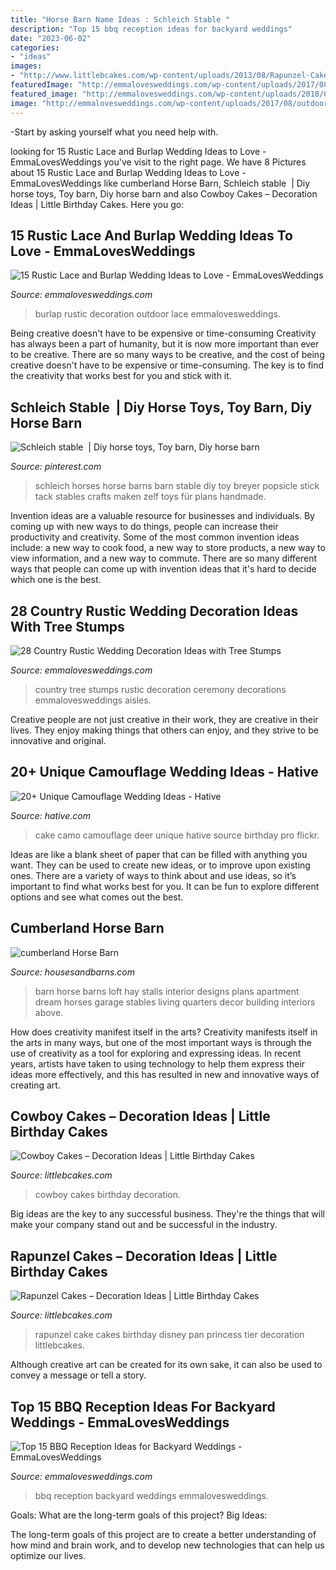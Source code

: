 ```yaml
---
title: "Horse Barn Name Ideas : Schleich Stable ️"
description: "Top 15 bbq reception ideas for backyard weddings"
date: "2023-06-02"
categories:
- "ideas"
images:
- "http://www.littlebcakes.com/wp-content/uploads/2013/08/Rapunzel-Cake-Pan.jpg"
featuredImage: "http://emmalovesweddings.com/wp-content/uploads/2017/08/outdoor-burlap-wedding-decoration-ideas.jpg"
featured_image: "http://emmalovesweddings.com/wp-content/uploads/2018/03/country-wedding-ceremony-decorations-ideas-with-tree-stumps.jpg"
image: "http://emmalovesweddings.com/wp-content/uploads/2017/08/outdoor-burlap-wedding-decoration-ideas.jpg"
---
```



-Start by asking yourself what you need help with.

	

		
looking for 15 Rustic Lace and Burlap Wedding Ideas to Love - EmmaLovesWeddings you've visit to the right page. We have 8 Pictures about 15 Rustic Lace and Burlap Wedding Ideas to Love - EmmaLovesWeddings like cumberland Horse Barn, Schleich stable ️ | Diy horse toys, Toy barn, Diy horse barn and also Cowboy Cakes – Decoration Ideas | Little Birthday Cakes. Here you go:
		
    
## 15 Rustic Lace And Burlap Wedding Ideas To Love - EmmaLovesWeddings

<img loading=lazy src="http://emmalovesweddings.com/wp-content/uploads/2017/08/outdoor-burlap-wedding-decoration-ideas.jpg" onerror="this.onerror=null;this.src='https://tse1.mm.bing.net/th?id=OIP.AhF9ahXgux4YS3EqmvY1KgHaLH&amp;pid=15.1';" alt="15 Rustic Lace and Burlap Wedding Ideas to Love - EmmaLovesWeddings">

_Source: emmalovesweddings.com_

>burlap rustic decoration outdoor lace emmalovesweddings. 

	

Being creative doesn't have to be expensive or time-consuming
Creativity has always been a part of humanity, but it is now more important than ever to be creative. There are so many ways to be creative, and the cost of being creative doesn't have to be expensive or time-consuming. The key is to find the creativity that works best for you and stick with it.

    
## Schleich Stable ️ | Diy Horse Toys, Toy Barn, Diy Horse Barn

<img loading=lazy src="https://i.pinimg.com/736x/2f/d2/bd/2fd2bdd6a8be3ef1e164896c96c9066e.jpg" onerror="this.onerror=null;this.src='https://tse4.mm.bing.net/th?id=OIP.jiy4QT-oZOTnPe0SWceZOAHaJ3&amp;pid=15.1';" alt="Schleich stable ️ | Diy horse toys, Toy barn, Diy horse barn">

_Source: pinterest.com_

>schleich horses horse barns barn stable diy toy breyer popsicle stick tack stables crafts maken zelf toys für plans handmade. 

	

Invention ideas are a valuable resource for businesses and individuals. By coming up with new ways to do things, people can increase their productivity and creativity. Some of the most common invention ideas include: a new way to cook food, a new way to store products, a new way to view information, and a new way to commute. There are so many different ways that people can come up with invention ideas that it's hard to decide which one is the best.

    
## 28 Country Rustic Wedding Decoration Ideas With Tree Stumps

<img loading=lazy src="http://emmalovesweddings.com/wp-content/uploads/2018/03/country-wedding-ceremony-decorations-ideas-with-tree-stumps.jpg" onerror="this.onerror=null;this.src='https://tse4.mm.bing.net/th?id=OIP.0kOIr2nDvnrl53_GnJXUYwHaLH&amp;pid=15.1';" alt="28 Country Rustic Wedding Decoration Ideas with Tree Stumps">

_Source: emmalovesweddings.com_

>country tree stumps rustic decoration ceremony decorations emmalovesweddings aisles. 

	

Creative people are not just creative in their work, they are creative in their lives. They enjoy making things that others can enjoy, and they strive to be innovative and original.

    
## 20+ Unique Camouflage Wedding Ideas - Hative

<img loading=lazy src="https://hative.com/wp-content/uploads/2014/06/camouflage-wedding-ideas/8-camouflage-wedding-cake.jpg" onerror="this.onerror=null;this.src='https://tse4.mm.bing.net/th?id=OIP.v4Y4mynHX6_kdRhzmVmojAHaJV&amp;pid=15.1';" alt="20+ Unique Camouflage Wedding Ideas - Hative">

_Source: hative.com_

>cake camo camouflage deer unique hative source birthday pro flickr. 

	

Ideas are like a blank sheet of paper that can be filled with anything you want. They can be used to create new ideas, or to improve upon existing ones. There are a variety of ways to think about and use ideas, so it’s important to find what works best for you. It can be fun to explore different options and see what comes out the best.

    
## Cumberland Horse Barn

<img loading=lazy src="https://www.housesandbarns.com/wp-content/uploads/2016/01/Horse-barn-interior.jpg" onerror="this.onerror=null;this.src='https://tse2.mm.bing.net/th?id=OIP.FSdEK3QQKfFPoPn122QzowHaLI&amp;pid=15.1';" alt="cumberland Horse Barn">

_Source: housesandbarns.com_

>barn horse barns loft hay stalls interior designs plans apartment dream horses garage stables living quarters decor building interiors above. 

	

How does creativity manifest itself in the arts?
Creativity manifests itself in the arts in many ways, but one of the most important ways is through the use of creativity as a tool for exploring and expressing ideas. In recent years, artists have taken to using technology to help them express their ideas more effectively, and this has resulted in new and innovative ways of creating art.

    
## Cowboy Cakes – Decoration Ideas | Little Birthday Cakes

<img loading=lazy src="http://www.littlebcakes.com/wp-content/uploads/2014/02/Cowboy-Wedding-Cakes.jpg" onerror="this.onerror=null;this.src='https://tse2.mm.bing.net/th?id=OIP.OA0mNdhMvr2LFDIbD5nAIQHaMX&amp;pid=15.1';" alt="Cowboy Cakes – Decoration Ideas | Little Birthday Cakes">

_Source: littlebcakes.com_

>cowboy cakes birthday decoration. 

	

Big ideas are the key to any successful business. They're the things that will make your company stand out and be successful in the industry.

    
## Rapunzel Cakes – Decoration Ideas | Little Birthday Cakes

<img loading=lazy src="http://www.littlebcakes.com/wp-content/uploads/2013/08/Rapunzel-Cake-Pan.jpg" onerror="this.onerror=null;this.src='https://tse3.mm.bing.net/th?id=OIP.tqgWB2Q-8wN5bo5QcUhSjQHaKI&amp;pid=15.1';" alt="Rapunzel Cakes – Decoration Ideas | Little Birthday Cakes">

_Source: littlebcakes.com_

>rapunzel cake cakes birthday disney pan princess tier decoration littlebcakes. 

	

Although creative art can be created for its own sake, it can also be used to convey a message or tell a story.

    
## Top 15 BBQ Reception Ideas For Backyard Weddings - EmmaLovesWeddings

<img loading=lazy src="http://emmalovesweddings.com/wp-content/uploads/2018/05/bbq-wedding-reception-ideas-at-backyard.jpg" onerror="this.onerror=null;this.src='https://tse2.mm.bing.net/th?id=OIP.TO0jLOB5IXoiV3DUcCui4AHaLH&amp;pid=15.1';" alt="Top 15 BBQ Reception Ideas for Backyard Weddings - EmmaLovesWeddings">

_Source: emmalovesweddings.com_

>bbq reception backyard weddings emmalovesweddings. 

	

Goals: What are the long-term goals of this project?
Big Ideas: 

The long-term goals of this project are to create a better understanding of how mind and brain work, and to develop new technologies that can help us optimize our lives.

